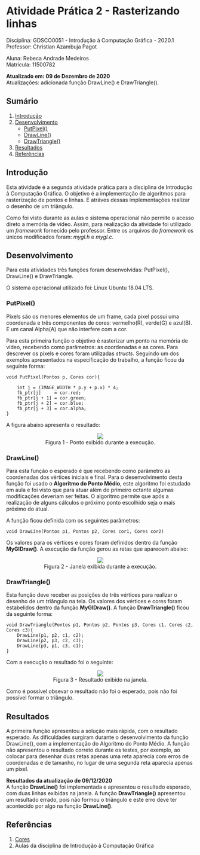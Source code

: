 # Atividade Prática 2 - Rasterizando linhas

Disciplina: GDSCO0051 - Introdução à Computação Gráfica - 2020.1 <br />
Professor: Christian Azambuja Pagot

Aluna: Rebeca Andrade Medeiros <br />
Matrícula: 11500782

**Atualizado em: 09 de Dezembro de 2020** <br />
Atualizações: adicionada função DrawLine() e DrawTriangle().


## Sumário

1. [Introdução](https://github.com/rebecamedeiros/icg/blob/main/Atividade_2/Atividade_2.md#introdu%C3%A7%C3%A3o)
2. [Desenvolvimento](https://github.com/rebecamedeiros/icg/blob/main/Atividade_2/Atividade_2.md#desenvolvimento)
    * [PutPixel()](https://github.com/rebecamedeiros/icg/blob/main/Atividade_2/Atividade_2.md#putpixel)
    * [DrawLine()](https://github.com/rebecamedeiros/icg/blob/main/Atividade_2/Atividade_2.md#drawline)
    * [DrawTriangle()](https://github.com/rebecamedeiros/icg/blob/main/Atividade_2/Atividade_2.md#drawtriangle)
3. [Resultados](https://github.com/rebecamedeiros/icg/blob/main/Atividade_2/Atividade_2.md#resultados)
4. [Referências](https://github.com/rebecamedeiros/icg/blob/main/Atividade_2/Atividade_2.md#refer%C3%AAncias)

## Introdução

Esta atividade é a segunda atividade prática para a disciplina de Introdução à Computação Gráfica. O objetivo é a implementação de algoritmos para rasterização de pontos e linhas. E atráves dessas implementações realizar o desenho de um triângulo.

Como foi visto durante as aulas o sistema operacional não permite o acesso direto a memória de vídeo. Assim, para realização da atividade foi utilizado um *framework* fornecido pelo professor. Entre os arquivos do *framework* os únicos modificados foram: *mygl.h* e *mygl.c*.

## Desenvolvimento

Para esta atividades três funções foram desenvolvidas: PutPixel(), DrawLine() e DrawTriangle.

O sistema operacional utilizado foi: Linux Ubuntu 18.04 LTS.

### PutPixel()

Pixels são os menores elementos de um frame, cada pixel possui uma coordenada e três componentes de cores: vermelho(R), verde(G) e azul(B). E um canal Alpha(A) que não interfere com a cor.

Para esta primeira função o objetivo é rasterizar um ponto na memória de vídeo, recebendo como parâmetros: as coordenadas e as cores. Para descrever os pixels e cores foram utilizadas *structs*. Seguindo um dos exemplos apresentados na especificação do trabalho, a função ficou da seguinte forma:

```
void PutPixel(Pontos p, Cores cor){
    
    int j = (IMAGE_WIDTH * p.y + p.x) * 4;
    fb_ptr[j]     = cor.red;
    fb_ptr[j + 1] = cor.green;
    fb_ptr[j + 2] = cor.blue;
    fb_ptr[j + 3] = cor.alpha;
}
```
A figura abaixo apresenta o resultado:

<p align="center">
  <img src="https://github.com/rebecamedeiros/icg/blob/main/Atividade_2/Figuras/figura1.png" /> <br />
  Figura 1 - Ponto exibido durante a execução.
</p>

### DrawLine()

Para esta função o esperado é que recebendo como parâmetro as coordenadas dos vértices iniciais e final. Para o desenvolvimento desta função foi usado o **Algoritmo do Ponto Médio**, este algoritmo foi estudado em aula e foi visto que para atuar além do primeiro octante algumas modificações deveriam ser feitas. O algoritmo permite que após a realização de alguns cálculos o próximo ponto escolhido seja o mais próximo do atual. 

A função ficou definida com os seguintes parâmetros:

```
void DrawLine(Pontos p1, Pontos p2, Cores cor1, Cores cor2)
```
Os valores para os vértices e cores foram definidos dentro da função **MyGlDraw()**. A execução da função gerou as retas que aparecem abaixo:

<p align="center">
  <img src="https://github.com/rebecamedeiros/icg/blob/main/Atividade_2/Figuras/figura2.png" /> <br />
  Figura 2 - Janela exibida durante a execução.
</p>


### DrawTriangle()

Esta função deve receber as posições de três vértices para realizar o desenho de um triângulo na tela. Os valores dos vértices e cores foram estabelidos dentro da função **MyGlDraw()**. A função **DrawTriangle()** ficou da seguinte forma:

```
void DrawTriangle(Pontos p1, Pontos p2, Pontos p3, Cores c1, Cores c2, Cores c3){
    DrawLine(p1, p2, c1, c2);
    DrawLine(p2, p3, c2, c3);
    DrawLine(p3, p1, c3, c1);
}
```
Com a execução o resultado foi o seguinte:

<p align="center">
  <img src="https://github.com/rebecamedeiros/icg/blob/main/Atividade_2/Figuras/figura3.png" /> <br />
  Figura 3 - Resultado exibido na janela.
</p>

Como é possível obsevar o resultado não foi o esperado, pois não foi possível formar o triângulo.

## Resultados

A primeira função apresentou a solução mais rápida, com o resultado esperado. As dificuldades surgiram durante o desenvolvimento da função DrawLine(), com a implementação do Algoritmo do Ponto Médio. A função não apresentou o resultado correto durante os testes, por exemplo, ao colocar para desenhar duas retas apenas uma reta aparecia com erros de coordenadas e de tamanho, no lugar de uma segunda reta aparecia apenas um pixel.

**Resultados da atualização de 09/12/2020** <br />
A função **DrawLine()** foi implementada e apresentou o resultado esperado, com duas linhas exibidas na janela. A função **DrawTriangle()** apresentou um resultado errado, pois não formou o triângulo e este erro deve ter acontecido por algo na função **DrawLine()**.

## Referências
1. [Cores](https://celke.com.br/artigo/tabela-de-cores-html-nome-hexadecimal-rgb)
2. Aulas da disciplina de Introdução à Computação Gráfica
